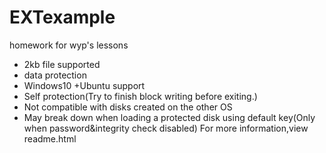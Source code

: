 # EXTexample
homework for wyp's lessons
* 2kb file supported
* data protection
* Windows10 +Ubuntu support
* Self protection(Try to finish block writing before exiting.)
* Not compatible with disks created on the other OS
* May break down when loading a protected disk using default key(Only when password&integrity check disabled)
For more information,view readme.html
